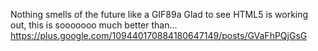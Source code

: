 Nothing smells of the future like a GIF89a  Glad to see HTML5 is working out, this is sooooooo much better than… https://plus.google.com/109440170884180647149/posts/GVaFhPQjGsG